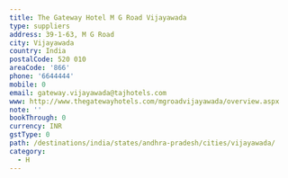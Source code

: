 ```yaml
---
title: The Gateway Hotel M G Road Vijayawada
type: suppliers
address: 39-1-63, M G Road
city: Vijayawada
country: India
postalCode: 520 010
areaCode: '866'
phone: '6644444'
mobile: 0
email: gateway.vijayawada@tajhotels.com
www: http://www.thegatewayhotels.com/mgroadvijayawada/overview.aspx
note: ''
bookThrough: 0
currency: INR
gstType: 0
path: /destinations/india/states/andhra-pradesh/cities/vijayawada/
category:
  - H
---
```


